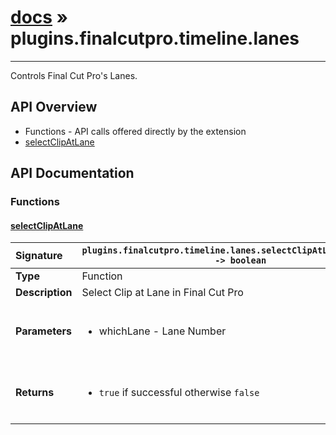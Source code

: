# [docs](index.md) » plugins.finalcutpro.timeline.lanes
---

Controls Final Cut Pro's Lanes.

## API Overview
* Functions - API calls offered directly by the extension
 * [selectClipAtLane](#selectclipatlane)

## API Documentation

### Functions

#### [selectClipAtLane](#selectclipatlane)
| <span style="float: left;">**Signature**</span> | <span style="float: left;">`plugins.finalcutpro.timeline.lanes.selectClipAtLane(whichLane) -> boolean` </span>                                                          |
| -----------------------------------------------------|---------------------------------------------------------------------------------------------------------|
| **Type**                                             | Function                                                                                         |
| **Description**                                      | Select Clip at Lane in Final Cut Pro                                                                                         |
| **Parameters**                                       | <ul><br /><li>whichLane - Lane Number</li><br /></ul>                                        |
| **Returns**                                          | <ul><br /><li><code>true</code> if successful otherwise <code>false</code></li><br /></ul>                                           |

